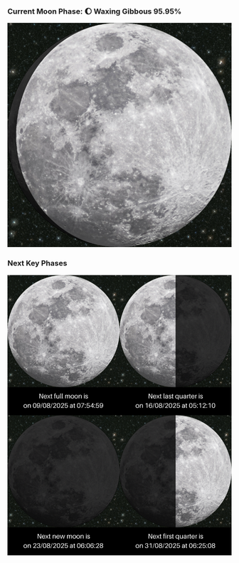 ### Current Moon Phase: 🌔 Waxing Gibbous 95.95%
![Moon Phase](moonphase.png)
### Next Key Phases
![Gallery](gallery.png)
